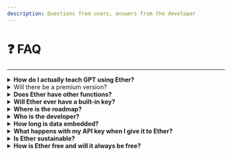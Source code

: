 ```yaml
---
description: Questions from users, answers from the developer
---
```


# ❓ FAQ

***

<details>

<summary><strong>How do I actually teach GPT using Ether?</strong></summary>

_Ether is not capable of training OpenAI models. Although Ether may allow for fine tuning in the future, the only current way for a user to teach their ChatGPT instance new information is to perform active learning sessions with embedded data._

</details>

<details>

<summary>Will there be a premium version?</summary>

_Ether will allow for two roles that allow for elevated use. One will provide a larger number of possible sessions and extensions, the other will allow for a larger amount of data to be embedded in a session._

</details>

<details>

<summary><strong>Does Ether have other functions?</strong></summary>

_Ether is built for and will be maintained as an OpenAI toolkit only, and will not be integrating AI or API from other platforms._

</details>

<details>

<summary><strong>Will Ether ever have a built-in key?</strong></summary>

_Ether will likely never have a integrated key, or charge for usage on an integrated key. Ether is built to be a toolkit for other user's to work with their own models and keys, this allows the users to manage their own usage costs._

</details>

<details>

<summary><strong>Where is the roadmap?</strong></summary>

_Ether does not have any specific roadmap. Typically the next series of goals are built from recent user requests, feature requests, or discovered bugs and issues. Ether will constantly strive to improve in efficiency, ease of use, performance, and integrity, however with goalsets built month by month._

</details>

<details>

<summary><strong>Who is the developer?</strong></summary>

_The developer can be acknowledged here:_ [_https://www.linkedin.com/in/nicholas-dustin-065560108/_](https://www.linkedin.com/in/nicholas-dustin-065560108/)&#x20;

\
_"I spent 10 years studying, building, and working in technology and cyber security. Ether is a simple compilation of many Discord bots I've built over time, plus some features I'd prefer to have and use myself as well."_

</details>

<details>

<summary><strong>How long is data embedded?</strong></summary>

_OpenAI will retain data up to 30 days even after the llm predictor instance has been terminated, per OpenAI API terms of embeddings._ (stated 2.1.2024)

</details>

<details>

<summary><strong>What happens with my API key when I give it to Ether?</strong></summary>

_Ether will send a hello request to ChatGPT using your API key in a newly initialized class instance with a token limit of 1 and a response limit of 1. The OpenAI response tells Ether if the key is valid or not. If the key is valid it is assigned to a local variable in your instance, which is used in a looped chat bot for the duration of the session and discarded when the session is terminated._

</details>

<details>

<summary><strong>Is Ether sustainable?</strong></summary>

_Ether is extremely efficient and sustainable, and will continue to remain a well functioning bot for years to come._

</details>

<details>

<summary><strong>How is Ether free and will it always be free?</strong></summary>

_The impact of sharing cloud resources at the current free level rate is low, even in the thousands of users range. Therefore it is sustainable for many users to use Ether with some limitations for free._

</details>
